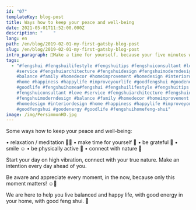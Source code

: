 ```yaml
---
id: "07"
templateKey: blog-post
title: Ways how to keep your peace and well-being
date: 2021-05-01T11:52:00.000Z
description: "    "
lang: en
path: /en/blog/2019-02-01-my-first-gatsby-blog-post
slug: /en/blog/2019-02-01-my-first-gatsby-blog-post
intro_paragraph: 🌱Make a time for yourself, because your five minutes will change your life.🌱
tags:
  - "#fengshui #fengshuilifestyle #fengshuitips #fengshuiconsultant #love
    #service #fengshuiarchitecture #fengshuidesign #fengshuimoderndesign
    #balance #family #homedecor #homeimprovement #homedesign #interiordesign
    #home #happiness #happylife #improveyourlife #goodfengshui #goodenergy
    #goodlife #fengshuihomea#fengshui #fengshuilifestyle #fengshuitips
    #fengshuiconsultant #love #service #fengshuiarchitecture #fengshuidesign
    #fengshuimoderndesign #balance #family #homedecor #homeimprovement
    #homedesign #interiordesign #home #happiness #happylife #improveyourlife
    #goodfengshui #goodenergy #goodlife #fengshuihomefeng-shui"
image: /img/PersimmonHD.jpg
---
```

Some ways how to keep your peace and well-being:

• relaxation / meditation 🧘‍♀️
• make time for yourself 📖
• be grateful 🙏
• smile ☺️
• be physically active 🏃
• connect with nature 🌳

Start your day on high vibration, connect with your true nature. Make an intention every day ahead of you.

Be aware and appreciate every moment, in the now, because only this moment matters! ☺️🙏

We are here to help you live balanced and happy life, with good energy in your home, with good feng shui. 💛